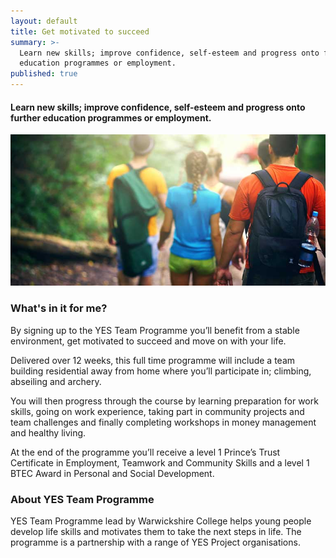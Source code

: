 ```yaml
---
layout: default
title: Get motivated to succeed
summary: >-
  Learn new skills; improve confidence, self-esteem and progress onto further
  education programmes or employment.
published: true
---
```


#### Learn new skills; improve confidence, self-esteem and progress onto further education programmes or employment.

![Group of young people hiking](/img/outdoors.jpg)

### What's in it for me?

By signing up to the YES Team Programme you’ll benefit from a stable environment, get motivated to succeed and move on with your life.

Delivered over 12 weeks, this full time programme will include a team building residential away from home where you’ll participate in; climbing, abseiling and archery.  

You will then progress through the course by learning preparation for work skills, going on work experience, taking part in community projects and team challenges and finally completing workshops in money management and healthy living. 

At the end of the programme you’ll receive a level 1 Prince’s Trust Certificate in Employment, Teamwork and Community Skills and a level 1 BTEC Award in Personal and Social Development.

### About YES Team Programme

YES Team Programme lead by Warwickshire College helps young people develop life skills and motivates them to take the next steps in life.  The programme is a partnership with a range of YES Project organisations. 